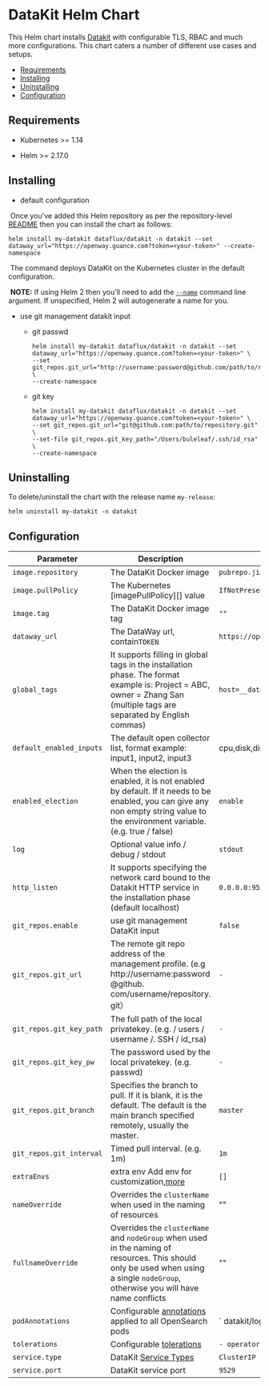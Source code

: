# DataKit Helm Chart

This Helm chart installs [Datakit](https://github.com/GuanceCloud/datakit) with configurable TLS, RBAC and much more configurations. This chart caters a number of different use cases and setups.

- [Requirements](#requirements)
- [Installing](#installing)
- [Uninstalling](#uninstalling)
- [Configuration](#configuration)

## Requirements

* Kubernetes >= 1.14

* Helm >= 2.17.0

  

## Installing

- default configuration

​	Once you've added this Helm repository as per the repository-level [README](../../README.md#installing) then you can install the chart as follows:

 ```shell
 helm install my-datakit dataflux/datakit -n datakit --set dataway_url="https://openway.guance.com?token=<your-token>" --create-namespace 
 ```

​	The command deploys DataKit on the Kubernetes cluster in the default configuration.

​	**NOTE:** If using Helm 2 then you'll need to add the [`--name`](https://v2.helm.sh/docs/helm/#options-21) command line argument. If unspecified, Helm 2 will autogenerate a name for you.

- use git management datakit input
  - git passwd
  
    ```
    helm install my-datakit dataflux/datakit -n datakit --set dataway_url="https://openway.guance.com?token=<your-token>" \
    --set git_repos.git_url="http://username:password@github.com/path/to/repository.git" \
    --create-namespace 
    ```
  
  - git key
  
    ```
    helm install my-datakit dataflux/datakit -n datakit --set dataway_url="https://openway.guance.com?token=<your-token>" \
    --set git_repos.git_url="git@github.com:path/to/repository.git" \
    --set-file git_repos.git_key_path="/Users/buleleaf/.ssh/id_rsa" \
    --create-namespace 
    ```
  
    

## Uninstalling
To delete/uninstall the chart with the release name `my-release`:

```shell
helm uninstall my-datakit -n datakit
```

## Configuration

| Parameter                | Description                                                  | Default                                                      |      |
| ------------------------ | ------------------------------------------------------------ | ------------------------------------------------------------ | ---- |
| `image.repository`       | The DataKit Docker image                                     | `pubrepo.jiagouyun.com/datakit/datakit`                      |      |
| `image.pullPolicy`       | The Kubernetes [imagePullPolicy][] value                     | `IfNotPresent`                                               |      |
| `image.tag`              | The DataKit Docker image tag                                 | `""`                                                         |      |
| `dataway_url`            | The DataWay url, contain`TOKEN`                              | `https://openway.guance.com?token=<your-token>`              |      |
| `global_tags`            | It supports filling in global tags in the installation phase. The format example is: Project = ABC, owner = Zhang San (multiple tags are separated by English commas) | `host=__datakit_hostname,host_ip=__datakit_ip`               |      |
| `default_enabled_inputs` | The default open collector list, format example: input1, input2, input3 | cpu,disk,diskio,mem,swap,system,hostobject,net,host_processes,container |      |
| `enabled_election`       | When the election is enabled, it is not enabled by default. If it needs to be enabled, you can give any non empty string value to the environment variable. (e.g. true / false) | `enable`                                                     |      |
| `log`                    | Optional value info / debug / stdout                         | `stdout`                                                     |      |
| `http_listen`            | It supports specifying the network card bound to the Datakit HTTP service in the installation phase (default localhost) | `0.0.0.0:9529`                                               |      |
| `git_repos.enable`       | use git management DataKit input                             | `false`                                                      |      |
| `git_repos.git_url`      | The remote git repo address of the management profile. (e.g http://username:password @github. com/username/repository. git） | `-`                                                          |      |
| `git_repos.git_key_path` | The full path of the local privatekey. (e.g. / users / username /. SSH / id_rsa) | `-`                                                          |      |
| `git_repos.git_key_pw`   | The password used by the local privatekey. (e.g. passwd)     | `-`                                                          |      |
| `git_repos.git_branch`   | Specifies the branch to pull. If it is blank, it is the default. The default is the main branch specified remotely, usually the master. | `master`                                                     |      |
| `git_repos.git_interval` | Timed pull interval. (e.g. 1m)                               | `1m`                                                         |      |
| `extraEnvs`              | extra env Add env for customization,[more](https://www.yuque.com/dataflux/datakit/datakit-install#f9858758) | `[]`                                                         |      |
| `nameOverride`           | Overrides the `clusterName` when used in the naming of resources | ""                                                           |      |
| `fullnameOverride`       | Overrides the `clusterName` and `nodeGroup` when used in the naming of resources. This should only be used when using a single `nodeGroup`, otherwise you will have name conflicts | ""                                                           |      |
| `podAnnotations`         | Configurable [annotations][] applied to all OpenSearch pods  | `  datakit/logs: | [{"disable": true}]`                      |      |
| `tolerations`            | Configurable [tolerations][]                                 | `- operator: Exists`                                         |      |
| `service.type`           | DataKit [Service Types][]                                    | `ClusterIP`                                                  |      |
| `service.port`           | DataKit service port                                         | `9529`                                                       |      |



[environment from variables]: https://kubernetes.io/docs/tasks/configure-pod-container/configure-pod-configmap/#configure-all-key-value-pairs-in-a-configmap-as-container-environment-variables

[hostAliases]: https://kubernetes.io/docs/concepts/services-networking/add-entries-to-pod-etc-hosts-with-host-aliases/

[image.pullPolicy]: https://kubernetes.io/docs/concepts/containers/images/#updating-images


[annotations]: https://kubernetes.io/docs/concepts/overview/working-with-objects/annotations/

[tolerations]: https://kubernetes.io/docs/concepts/configuration/taint-and-toleration/

[service types]: https://kubernetes.io/docs/concepts/services-networking/service/#publishing-services-service-types
